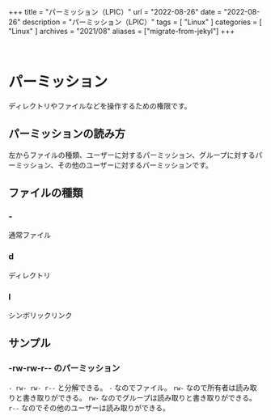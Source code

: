 +++
title = "パーミッション（LPIC）"
url = "2022-08-26"
date = "2022-08-26"
description = "パーミッション（LPIC）"
tags = [
  "Linux"
]
categories = [
  "Linux"
]
archives = "2021/08"
aliases = ["migrate-from-jekyl"]
+++

<br>

# パーミッション

ディレクトリやファイルなどを操作するための権限です。


## パーミッションの読み方

左からファイルの種類、ユーザーに対するパーミッション、グループに対するパーミッション、その他のユーザーに対するパーミッションです。

## ファイルの種類

### -

通常ファイル

### d

ディレクトリ

### l

シンボリックリンク


## サンプル

### -rw-rw-r-- のパーミッション

`- rw- rw- r--` と分解できる。
`-` なのでファイル。
`rw-` なので所有者は読み取りと書き取りができる。
`rw-` なのでグループは読み取りと書き取りができる。
`r--` なのでその他のユーザーは読み取りができる。

